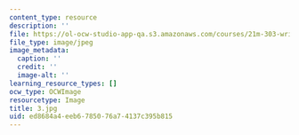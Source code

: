 ```yaml
---
content_type: resource
description: ''
file: https://ol-ocw-studio-app-qa.s3.amazonaws.com/courses/21m-303-writing-in-tonal-forms-i-spring-2009/ed8684a4eeb6785076a74137c395b815_3.jpg
file_type: image/jpeg
image_metadata:
  caption: ''
  credit: ''
  image-alt: ''
learning_resource_types: []
ocw_type: OCWImage
resourcetype: Image
title: 3.jpg
uid: ed8684a4-eeb6-7850-76a7-4137c395b815
---
```

